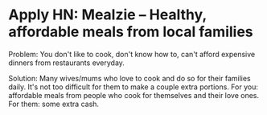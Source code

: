 # Apply HN: Mealzie – Healthy, affordable meals from local families

Problem: You don&#x27;t like to cook, don&#x27;t know how to,  can&#x27;t afford expensive dinners from restaurants everyday.<p>Solution: Many wives&#x2F;mums who love to cook and do so for their families daily. It&#x27;s not too difficult for them to make a couple extra portions. For you: affordable meals from people who cook for themselves and their love ones. For them: some extra cash.
